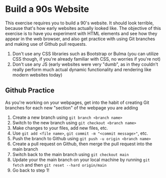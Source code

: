 # Build a 90s Website
This exercise requires you to build a 90's website. It should look terrible, because that's how early websites actually looked like. The objective of this exercise is to have you experiment with HTML elements and see how they appear in the web browser, and also get practice with using Git branches and making use of Github pull requests.

1. Don't use any CSS libraries such as Bootstrap or Bulma (you can utilize CSS though, if you're already familiar with CSS, no worries if you're not)
2. Don't use any JS (early websites were very "dumb", as in they couldn't really perform much actual dynamic functionality and rendering like modern websites today)

## Github Practice
As you're working on your webpages, get into the habit of creating Git branches for each new "section" of the webpage you are adding

1. Create a new branch using `git branch <branch name>`
2. Switch to the new branch using `git checkout <branch name>`
3. Make changes to your files, add new files, etc.
4. Use `git add <file name>`, `git commit -m "<commit message>"`, etc.
5. Push the branch to Github using `git push -u origin <branch name>`
6. Create a pull request on Github, then merge the pull request into the main branch
7. Switch back to the main branch using `git checkout main`
8. Update your the main branch on your local machine by running `git fetch` and then `git reset --hard origin/main`
9. Go back to step 1!
